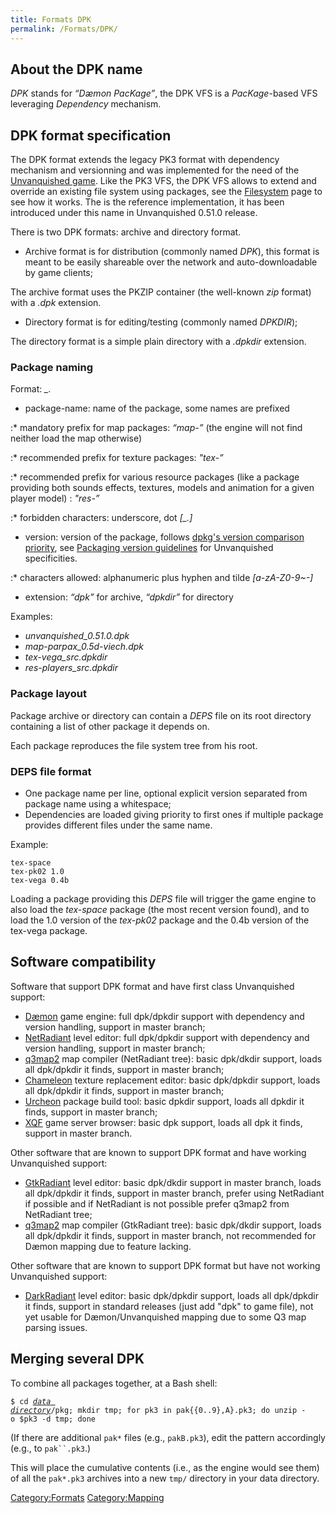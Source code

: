 ```yaml
---
title: Formats DPK
permalink: /Formats/DPK/
---
```


## About the DPK name

*DPK* stands for *“Dæmon PacKage”*, the DPK VFS is a *PacKage*-based VFS
leveraging *Dependency* mechanism.

## DPK format specification

The DPK format extends the legacy PK3 format with dependency mechanism
and versionning and was implemented for the need of the [Unvanquished
game](https://unvanquished.net/). Like the PK3 VFS, the DPK VFS allows
to extend and override an existing file system using packages, see the
[Filesystem](Filesystem "wikilink") page to see how it works. The is the
reference implementation, it has been introduced under this name in
Unvanquished 0.51.0 release.

There is two DPK formats: archive and directory format.

- Archive format is for distribution (commonly named *DPK*), this format
  is meant to be easily shareable over the network and auto-downloadable
  by game clients;


The archive format uses the PKZIP container (the well-known *zip*
format) with a *.dpk* extension.

- Directory format is for editing/testing (commonly named *DPKDIR*);


The directory format is a simple plain directory with a *.dpkdir*
extension.

### Package naming

Format: *<package-name>_<version-string>.<extension>*

- package-name: name of the package, some names are prefixed

:\* mandatory prefix for map packages: *“map-”* (the engine will not
find neither load the map otherwise)

:\* recommended prefix for texture packages: *"tex-”*

:\* recommended prefix for various resource packages (like a package
providing both sounds effects, textures, models and animation for a
given player model) : *"res-”*

:\* forbidden characters: underscore, dot *\[_.\]*

- version: version of the package, follows [dpkg's version comparison
  priority](https://salsa.debian.org/dpkg-team/dpkg/-/blob/main/lib/dpkg/version.c),
  see [Packaging version
  guidelines](Packaging_version_guidelines "wikilink") for Unvanquished
  specificities.

:\* characters allowed: alphanumeric plus hyphen and tilde
*\[a-zA-Z0-9~-\]*

- extension: *“dpk”* for archive, *“dpkdir”* for directory

Examples:

- *unvanquished_0.51.0.dpk*
- *map-parpax_0.5d-viech.dpk*
- *tex-vega_src.dpkdir*
- *res-players_src.dpkdir*

### Package layout

Package archive or directory can contain a *DEPS* file on its root
directory containing a list of other package it depends on.

Each package reproduces the file system tree from his root.

### DEPS file format

- One package name per line, optional explicit version separated from
  package name using a whitespace;
- Dependencies are loaded giving priority to first ones if multiple
  package provides different files under the same name.

Example:

    tex-space
    tex-pk02 1.0
    tex-vega 0.4b

Loading a package providing this *DEPS* file will trigger the game
engine to also load the *tex-space* package (the most recent version
found), and to load the 1.0 version of the *tex-pk02* package and the
0.4b version of the tex-vega package.

## Software compatibility

Software that support DPK format and have first class Unvanquished
support:

- [Dæmon](Engine "wikilink") game engine:
  full dpk/dpkdir support with dependency and version handling,
  support in master branch;
- [NetRadiant](Tools_NetRadiant "wikilink") level editor:
  full dpk/dpkdir support with dependency and version handling,
  support in master branch;
- [q3map2](Tools_q3map2 "wikilink") map compiler (NetRadiant tree):
  basic dpk/dkdir support, loads all dpk/dpkdir it finds,
  support in master branch;
- [Chameleon](Tools_Chameleon "wikilink") texture replacement editor:
  basic dpk/dpkdir support, loads all dpk/dpkdir it finds,
  support in master branch;
- [Urcheon](Tools_Urcheon "wikilink") package build tool:
  basic dpkdir support, loads all dpkdir it finds,
  support in master branch;
- [XQF](XQF "wikilink") game server browser:
  basic dpk support, loads all dpk it finds,
  support in master branch.

Other software that are known to support DPK format and have working
Unvanquished support:

- [GtkRadiant](Tools_GtkRadiant "wikilink") level editor:
  basic dpk/dkdir support in master branch, loads all dpk/dpkdir it
  finds,
  support in master branch,
  prefer using NetRadiant if possible and if NetRadiant is not possible
  prefer q3map2 from NetRadiant tree;
- [q3map2](Tools_q3map2 "wikilink") map compiler (GtkRadiant tree):
  basic dpk/dkdir support, loads all dpk/dpkdir it finds,
  support in master branch,
  not recommended for Dæmon mapping due to feature lacking.

Other software that are known to support DPK format but have not working
Unvanquished support:

- [DarkRadiant](tools_DarkRadiant "wikilink") level editor: basic
  dpk/dpkdir support, loads all dpk/dpkdir it finds,
  support in standard releases (just add "dpk" to game file),
  not yet usable for Dæmon/Unvanquished mapping due to some Q3 map
  parsing issues.

## Merging several DPK

To combine all packages together, at a Bash shell:

`$ cd `[<var>`data directory`</var>](Game_locations "wikilink")`/pkg; mkdir tmp; for pk3 in pak{{0..9},A}.pk3; do unzip -o $pk3 -d tmp; done`

(If there are additional `pak*` files (e.g., `pakB.pk3`), edit the
pattern accordingly (e.g., to `pak``.pk3`.)

This will place the cumulative contents (i.e., as the engine would see
them) of all the `pak*.pk3` archives into a new `tmp/` directory in your
data directory.

[Category:Formats](Category:Formats "wikilink")
[Category:Mapping](Category:Mapping "wikilink")